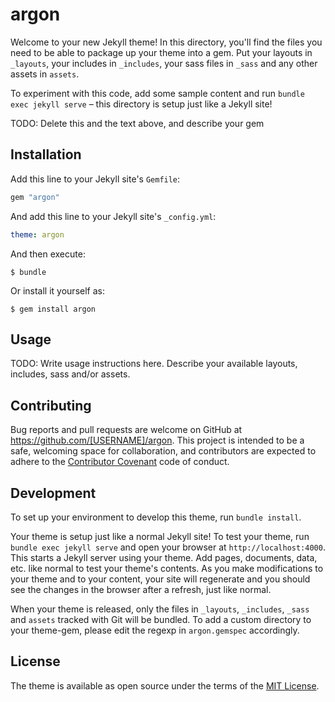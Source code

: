 # argon

Welcome to your new Jekyll theme! In this directory, you'll find the files you need to be able to package up your theme into a gem. Put your layouts in `_layouts`, your includes in `_includes`, your sass files in `_sass` and any other assets in `assets`.

To experiment with this code, add some sample content and run `bundle exec jekyll serve` – this directory is setup just like a Jekyll site!

TODO: Delete this and the text above, and describe your gem

## Installation

Add this line to your Jekyll site's `Gemfile`:

```ruby
gem "argon"
```

And add this line to your Jekyll site's `_config.yml`:

```yaml
theme: argon
```

And then execute:

    $ bundle

Or install it yourself as:

    $ gem install argon

## Usage

TODO: Write usage instructions here. Describe your available layouts, includes, sass and/or assets.

## Contributing

Bug reports and pull requests are welcome on GitHub at https://github.com/[USERNAME]/argon. This project is intended to be a safe, welcoming space for collaboration, and contributors are expected to adhere to the [Contributor Covenant](https://www.contributor-covenant.org/) code of conduct.

## Development

To set up your environment to develop this theme, run `bundle install`.

Your theme is setup just like a normal Jekyll site! To test your theme, run `bundle exec jekyll serve` and open your browser at `http://localhost:4000`. This starts a Jekyll server using your theme. Add pages, documents, data, etc. like normal to test your theme's contents. As you make modifications to your theme and to your content, your site will regenerate and you should see the changes in the browser after a refresh, just like normal.

When your theme is released, only the files in `_layouts`, `_includes`, `_sass` and `assets` tracked with Git will be bundled.
To add a custom directory to your theme-gem, please edit the regexp in `argon.gemspec` accordingly.

## License

The theme is available as open source under the terms of the [MIT License](https://opensource.org/licenses/MIT).
